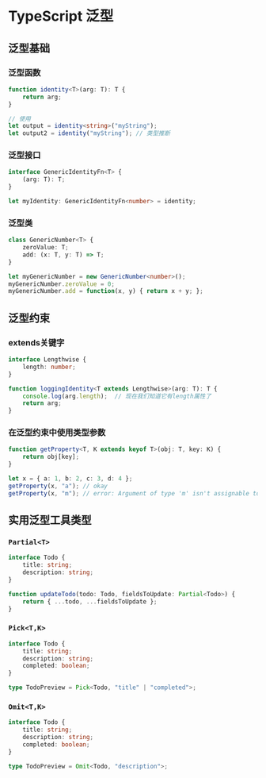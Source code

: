 # TypeScript 泛型

## 泛型基础

### 泛型函数

```ts
function identity<T>(arg: T): T {
    return arg;
}

// 使用
let output = identity<string>("myString");
let output2 = identity("myString"); // 类型推断
```

### 泛型接口

```ts
interface GenericIdentityFn<T> {
    (arg: T): T;
}

let myIdentity: GenericIdentityFn<number> = identity;
```

### 泛型类

```ts
class GenericNumber<T> {
    zeroValue: T;
    add: (x: T, y: T) => T;
}

let myGenericNumber = new GenericNumber<number>();
myGenericNumber.zeroValue = 0;
myGenericNumber.add = function(x, y) { return x + y; };
```

## 泛型约束

### extends关键字

```ts
interface Lengthwise {
    length: number;
}

function loggingIdentity<T extends Lengthwise>(arg: T): T {
    console.log(arg.length);  // 现在我们知道它有length属性了
    return arg;
}
```

### 在泛型约束中使用类型参数

```ts
function getProperty<T, K extends keyof T>(obj: T, key: K) {
    return obj[key];
}

let x = { a: 1, b: 2, c: 3, d: 4 };
getProperty(x, "a"); // okay
getProperty(x, "m"); // error: Argument of type 'm' isn't assignable to 'a' | 'b' | 'c' | 'd'.
```

## 实用泛型工具类型

### `Partial<T>`

```ts
interface Todo {
    title: string;
    description: string;
}

function updateTodo(todo: Todo, fieldsToUpdate: Partial<Todo>) {
    return { ...todo, ...fieldsToUpdate };
}
```

### `Pick<T,K>`

```ts
interface Todo {
    title: string;
    description: string;
    completed: boolean;
}

type TodoPreview = Pick<Todo, "title" | "completed">;
```

### `Omit<T,K>`

```ts
interface Todo {
    title: string;
    description: string;
    completed: boolean;
}

type TodoPreview = Omit<Todo, "description">;
``` 